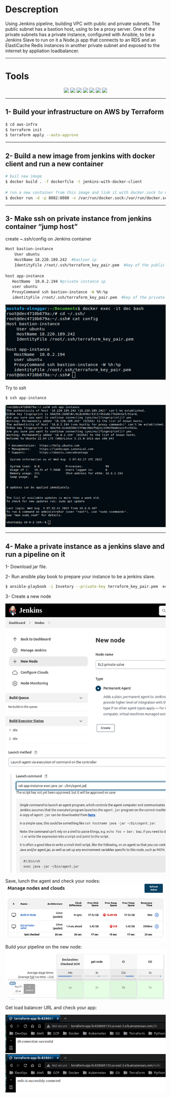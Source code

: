 # Descreption

Using Jenkins pipeline, building VPC with public and private subnets. The public subnet has a bastion host, using to be a proxy server. One of the private subnets has a private instance, configured with Ansible, to be a Jenkins Slave to run on it a Node.js app that connects to an RDS and an ElastiCache Redis instances in another private subnet and exposed to the internet by appliation loadbalancer.

---
# Tools

<p align="center">
<img src="https://www.vectorlogo.zone/logos/terraformio/terraformio-icon.svg"/>
<img src="https://www.vectorlogo.zone/logos/amazon_aws/amazon_aws-ar21.svg"/>
<img src="https://www.vectorlogo.zone/logos/docker/docker-icon.svg"/>
<img src="https://www.vectorlogo.zone/logos/jenkins/jenkins-icon.svg"/>
<img src="https://www.vectorlogo.zone/logos/ansible/ansible-icon.svg"/>
<img src="https://www.vectorlogo.zone/logos/gnu_bash/gnu_bash-ar21.svg"/>
<img src="https://www.vectorlogo.zone/logos/nodejs/nodejs-ar21.svg"/>
</p>

---

## 1- Build your infrastructure on AWS by Terraform
```bash
$ cd aws-infra
$ terraform init
$ terraform apply --auto-approve
```
---

## 2- Build a new image from jenkins with docker client and run a new container

```bash
# buil new image
$ docker build . -f dockerfile -t jenkins-with-docker-client

# run a new container from this image and link it with docker.sock to use docker inside the jenkins master
$ docker run -d -p 8082:8080 -v /var/run/docker.sock:/var/run/docker.sock jenkins-with-docker-client
```

---

## 3- Make ssh on private instance from jenkins container “jump host”

create ~.ssh/config on Jenkins container

```bash
Host bastion-instance
    User ubuntu
    HostName 18.220.189.242  #bastion ip
    IdentityFile /root/.ssh/terraform_key_pair.pem  #key of the public instance

host app-instance
   HostName  10.0.2.194 #private instance ip
   user ubuntu
   ProxyCommand ssh bastion-instance -W %h:%p
   identityFile /root/.ssh/terraform_key_pair.pem  #key of the private instance
```

<p align="center"> <img src="images/Untitled 3.png"/> </p>

Try to ssh 

```bash
$ ssh app-instance
```

<img src="images/Untitled 4.png"/>

---

## 4- Make a private instance as a jenkins slave and run a pipeline on it

1- Download jar file.<p>
2- Run ansible play book to prepare your instance to be a jenkins slave.

```bash
$ ansible-playbook -i Invetory --private-key terraform_key_pair.pem  ec2_slave_playbook.yml
```

3- Create a new node

<p align="center"> <img src="images/Untitled 6.png"/>
<img src="images/Untitled 5.png"/> </p>
Save, lunch the agent and check your nodes:
<img src="images/Untitled 7.png"/>

Build your pipeline on the new node: 
<img src="images/Untitled 10.png"/>

Get load balancer URL and check your app:
<p align="center"> <img src="images/Untitled 8.png"/>
<img src="images/Untitled 9.png"/> </p>